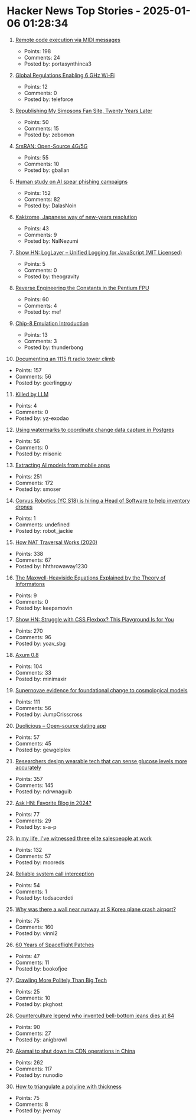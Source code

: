 # Hacker News Top Stories - 2025-01-06 01:28:34

1. [Remote code execution via MIDI messages](https://psi3.ru/blog/swl01u/)
   - Points: 198
   - Comments: 24
   - Posted by: portasynthinca3

2. [Global Regulations Enabling 6 GHz Wi-Fi](https://www.wi-fi.org/regulations-enabling-6-ghz-wi-fi)
   - Points: 12
   - Comments: 0
   - Posted by: teleforce

3. [Republishing My Simpsons Fan Site, Twenty Years Later](https://www.bingeclock.com/blog/post/republishing-my-simpsons-fan-site-twenty-years-later)
   - Points: 50
   - Comments: 15
   - Posted by: zebomon

4. [SrsRAN: Open-Source 4G/5G](https://github.com/srsran)
   - Points: 55
   - Comments: 10
   - Posted by: gballan

5. [Human study on AI spear phishing campaigns](https://www.lesswrong.com/posts/GCHyDKfPXa5qsG2cP/human-study-on-ai-spear-phishing-campaigns)
   - Points: 152
   - Comments: 82
   - Posted by: DalasNoin

6. [Kakizome, Japanese way of new-years resolution](https://harimus.github.io//2025/01/02/kakizome.html)
   - Points: 43
   - Comments: 9
   - Posted by: NalNezumi

7. [Show HN: LogLayer – Unified Logging for JavaScript (MIT Licensed)](https://loglayer.dev/)
   - Points: 5
   - Comments: 0
   - Posted by: theogravity

8. [Reverse Engineering the Constants in the Pentium FPU](http://www.righto.com/2025/01/pentium-floating-point-ROM.html)
   - Points: 60
   - Comments: 4
   - Posted by: mef

9. [Chip-8 Emulation Introduction](https://www.emulationonline.com/systems/chip8/intro/)
   - Points: 13
   - Comments: 3
   - Posted by: thunderbong

10. [Documenting an 1115 ft radio tower climb](https://www.jeffgeerling.com/blog/2024/documenting-1115-ft-radio-tower-climb)
   - Points: 157
   - Comments: 56
   - Posted by: geerlingguy

11. [Killed by LLM](https://r0bk.github.io/killedbyllm/)
   - Points: 4
   - Comments: 0
   - Posted by: yz-exodao

12. [Using watermarks to coordinate change data capture in Postgres](https://blog.sequinstream.com/using-watermarks-to-coordinate-change-data-capture-in-postgres/)
   - Points: 56
   - Comments: 0
   - Posted by: misonic

13. [Extracting AI models from mobile apps](https://altayakkus.substack.com/p/you-wouldnt-download-an-ai)
   - Points: 251
   - Comments: 172
   - Posted by: smoser

14. [Corvus Robotics (YC S18) is hiring a Head of Software to help inventory drones](undefined)
   - Points: 1
   - Comments: undefined
   - Posted by: robot_jackie

15. [How NAT Traversal Works (2020)](https://tailscale.com/blog/how-nat-traversal-works)
   - Points: 338
   - Comments: 67
   - Posted by: hhthrowaway1230

16. [The Maxwell-Heaviside Equations Explained by the Theory of Informatons](https://www.researchgate.net/publication/382229137_The_Maxwell-Heaviside_Equations_Explained_by_the_Theory_of_Informatons)
   - Points: 9
   - Comments: 0
   - Posted by: keepamovin

17. [Show HN: Struggle with CSS Flexbox? This Playground Is for You](https://yoavsbg.github.io/css-flexbox-playground/)
   - Points: 270
   - Comments: 96
   - Posted by: yoav_sbg

18. [Axum 0.8](https://tokio.rs/blog/2025-01-01-announcing-axum-0-8-0)
   - Points: 104
   - Comments: 33
   - Posted by: minimaxir

19. [Supernovae evidence for foundational change to cosmological models](https://academic.oup.com/mnrasl/article/537/1/L55/7926647)
   - Points: 111
   - Comments: 56
   - Posted by: JumpCrisscross

20. [Duolicious – Open-source dating app](https://github.com/duolicious)
   - Points: 57
   - Comments: 45
   - Posted by: gewgelplex

21. [Researchers design wearable tech that can sense glucose levels more accurately](https://uwaterloo.ca/news/media/no-more-needles-tracking-blood-sugar-your-wrist)
   - Points: 357
   - Comments: 145
   - Posted by: ndrwnaguib

22. [Ask HN: Favorite Blog in 2024?](undefined)
   - Points: 77
   - Comments: 29
   - Posted by: s-a-p

23. [In my life, I've witnessed three elite salespeople at work](https://slate.com/life/2024/12/work-jobs-sales-telemarketing-america.html)
   - Points: 132
   - Comments: 57
   - Posted by: mooreds

24. [Reliable system call interception](https://blog.mggross.com/intercepting-syscalls/)
   - Points: 54
   - Comments: 1
   - Posted by: todsacerdoti

25. [Why was there a wall near runway at S Korea plane crash airport?](https://www.bbc.com/news/articles/c0mvynnxzzmo)
   - Points: 75
   - Comments: 160
   - Posted by: vinni2

26. [60 Years of Spaceflight Patches](https://arstechnica.com/space/2024/12/after-60-years-of-spaceflight-patches-here-are-some-of-our-favorites/)
   - Points: 47
   - Comments: 11
   - Posted by: bookofjoe

27. [Crawling More Politely Than Big Tech](https://cameronboehmer.com/building-a-polite-and-fast-web-crawler.html)
   - Points: 25
   - Comments: 10
   - Posted by: pkghost

28. [Counterculture legend who invented bell-bottom jeans dies at 84](https://www.sfgate.com/local/article/peggy-caserta-obituary-sf-bell-bottom-jeans-19976707.php)
   - Points: 90
   - Comments: 27
   - Posted by: anigbrowl

29. [Akamai to shut down its CDN operations in China](https://content.akamai.com/index.php/email/emailWebview?email=NjQyLVNLTi00NDkAAAGWBQgHSPFMp0ow2aF67IAbDOB0c1pNppYjWH8ZCkGxrVi4pDs7pT_120NiLvARghhVOBbaIJqps_3Ii2OZlixo3IPjhpR79JsTe-0&trk=comments_comments-list_comment-text)
   - Points: 262
   - Comments: 117
   - Posted by: nunodio

30. [How to triangulate a polyline with thickness](https://jvernay.fr/en/blog/polyline-triangulation/)
   - Points: 75
   - Comments: 8
   - Posted by: jvernay

